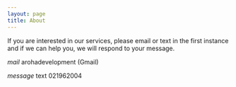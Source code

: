 ```yaml
---
layout: page
title: About
---
```


<p class="message">
If you are interested in our services, please email or text in the first instance and if we can help you, we will respond to your message.
</p>





<p><i class="material-icons-outlined md-48">mail</i> arohadevelopment (Gmail)</p>
<p><i class="material-icons-outlined md-48">message</i> text 021962004</p>
